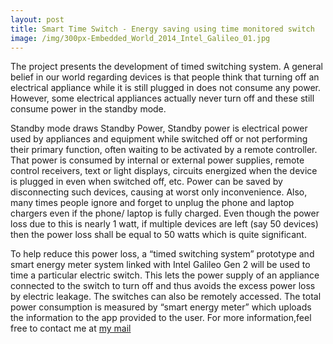 ```yaml
---
layout: post
title: Smart Time Switch - Energy saving using time monitored switch
image: /img/300px-Embedded_World_2014_Intel_Galileo_01.jpg
---
```


The project presents the development of timed switching system. A general belief in our world regarding devices is that people think that turning off an electrical appliance while it is still plugged in does not consume any power. However, some electrical appliances actually never turn off and these still consume power in the standby mode. 

Standby mode draws Standby Power, Standby power is electrical power used by appliances and equipment while switched off or not performing their primary function, often waiting to be activated by a remote controller. That power is consumed by internal or external power supplies, remote control receivers, text or light displays, circuits energized when the device is plugged in even when switched off,
etc. Power can be saved by disconnecting such devices, causing at worst only inconvenience. Also, many times people ignore and forget to unplug the phone and laptop chargers even if the phone/ laptop is fully charged. Even though the power loss due to this is nearly 1 watt, if multiple devices are left (say 50 devices) then the power loss shall be equal to 50 watts which is quite significant.

To help reduce this power loss, a “timed switching system” prototype and smart energy meter system linked with Intel Galileo Gen 2 will be used to time a particular electric switch. This lets the power supply of an appliance connected to the switch to turn off and thus avoids the excess power loss by electric leakage. The switches can also be remotely accessed. The total power consumption is measured by “smart energy meter” which uploads the information to the app provided to the user.
For more information,feel free to contact me at [my mail](animeshsri.nith@gmail.com)
